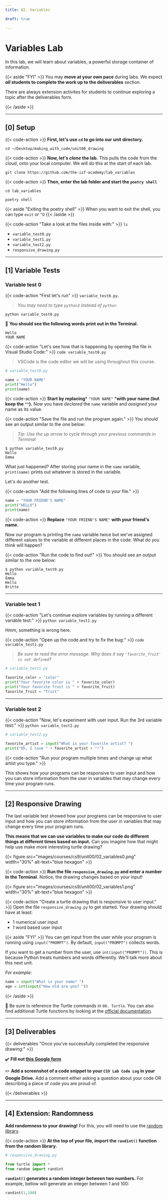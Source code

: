 ```yaml
---
title: 02. Variables

draft: true

---
```


# Variables Lab
In this lab, we will learn about variables, a powerful storage container of information.

{{< aside "FYI" >}}
You may **move at your own pace** during labs. We expect ***all* students to complete the work up to the deliverables** section. 

There are always extension activites for students to continue exploring a topic after the deliverables form. 

{{< /aside >}}


---

## [0] Setup


{{< code-action >}} **First, let's use `cd` to go into our unit directory.**
```shell
cd ~/Desktop/making_with_code/unit00_drawing
```

{{< code-action >}} **Now, let's *clone* the lab.** This pulls the code from the cloud, onto your local computer. We will do this at the start of each lab.
```shell
git clone https://github.com/the-isf-academy/lab_variables
```

{{< code-action >}} **Then, enter the lab folder and start the `poetry shell`**
```shell
cd lab_variables
```

```shell
poetry shell
```


{{< aside "Exiting the poetry shell" >}}
When you want to exit the shell, you can type `exit` or `^D`
{{< /aside >}}

{{< code-action "Take a look at the files inside with:" >}} `ls`
- `variable_test0.py`
- `variable_test1.py`
- `variable_test2.py`
- `responsive_drawing.py`

---

## [1] Variable Tests


### Variable test 0

{{< code-action "First let's run" >}} `variable_test0.py`.
> *You may need to type `python3` instead of `python`*
```shell
python variable_test0.py
```

👀 **You should see the following words print out in the Terminal.**
```shell
Hello
YOUR NAME
```

{{< code-action "Let's see how that is happening by opening the file in Visual Studio Code:" >}} `code variable_test0.py`
> VSCode is the code editor we will be using throughout this course.

```python
# variable_test0.py

name = "YOUR NAME"
print("Hello")
print(name)
```

{{< code-action >}} **Start by replacing*** `"YOUR NAME"` ***with your name (but keep the `""`).** Now you have *declared* the `name` variable and *assigned* your name as its value.

{{< code-action "Save the file and run the program again." >}} You should see an output similar to the one below:
> *Tip: Use the up arrow to cycle through your previous commands in Terminal*

```shell
$ python variable_test0.py
Hello
Emma
```

What just happened? After storing your name in the `name` variable, `print(name)` prints out whatever is stored in the variable.

Let's do another test.

{{< code-action "Add the following lines of code to your file." >}}

```python
name = "YOUR FRIEND'S NAME"
print("HELLO")
print(name)
```

{{< code-action >}} **Replace** `"YOUR FRIEND'S NAME"` **with your friend's name.**

Now our program is printing the `name` variable twice but we've assigned different values to the
variable at different places in the code. What do you think will happen?

{{< code-action "Run the code to find out!" >}} You should see an output similar to the one below:
```shell
$ python variable_test0.py
Hello
Emma
Hello
Britte

```
---

### Variable test 1

{{< code-action "Let's continue explore variables by running a different variable test:" >}} `python variable_test1.py`

Hmm, something is wrong here.

{{< code-action "Open up the code and try to fix the bug:" >}} `code variable_test1.py`
> *Be sure to read the error message. Why does it say `'favorite_fruit' is not defined`?*
```python
# variable_test1.py

favorite_color = "color"
print("Your favorite color is " + favorite_color)
print("Your favorite fruit is " + favorite_fruit)
favorite_fruit = "fruit"
```


---

### Variable test 2
{{< code-action "Now, let's experiment with user input. Run the 3rd variable test:"  >}} `python variable_test2.py`

```python
# variable_test2.py

favorite_artist = input("What is your favorite artist? ")
print("Oh, I love " + favorite_artist + "!")
```

{{< code-action "Run your program multiple times and change up what artist you type." >}}

This shows how your programs can be responsive to user input and how you can store
information from the user in variables that may change every time your program runs.


---


## [2] Responsive Drawing


The last variable test showed how your programs can be responsive to user input and how you can store information from the user in variables that may change every time your program runs.

**This means that we can use variables to make our code do different things at different times based on input.** Can you imagine how that might help use make more interesting turtle drawing?

{{< figure src="images/courses/cs9/unit00/02_variables0.png" width="30%" alt-text="blue hexagon" >}}

{{< code-action >}} **Run the file `responsive_drawing.py` and enter a number in the Terminal.** Notice, the drawing changes based on your input!

{{< figure src="images/courses/cs9/unit00/02_variables1.png" width="30%" alt-text="blue hexagon" >}}


{{< code-action "Create a turtle drawing that is responsive to user input." >}} Open the file `responsive_drawing.py` to get started. Your drawing should have at least: 
- 1 numerical user input
- 1 word based user input


{{< aside "FYI" >}}
You can get input from the user while your program is running using `input("PROMPT")`. By default, `input("PROMPT")` collects words.

If you want to get a number from the user, use `int(input("PROMPT"))`. This is because
Python treats numbers and words differently. We'll talk more about this next unit.

*For example:*
```python
name = input("What is your name? ")
age = int(input("How old are you? "))
```

{{< /aside >}}


📖 Be sure to reference the Turtle commands in `00. Turtle`. You can also find additional Turtle functions by looking at the [official documentation](https://docs.python.org/3/library/turtle.html).

---

## [3] Deliverables


{{< deliverables  "Once you've successfully completed the responsive drawing:" >}}

✔️   **Fill out [this Google form](https://docs.google.com/forms/d/e/1FAIpQLSckY5z4idIq3YbXOI7EjJD8z1by0nOJ3fE8hvuuKU7XIpFwcA/viewform?usp=sf_link)**

✏️  **Add a screenshot of a code snippet to your `CS9 Lab Code Log` in your Google Drive.** Add a comment either asking a question about your code OR describing a piece of code you are proud of. 


{{< /deliverables >}}

---

## [4] Extension: Randomness


**Add randomness to your drawing!** For this, you will need to use the [random library](https://docs.python.org/3/library/random.html).  

{{< code-action >}} **At the top of your file, import the `randint()` function from the random library.**
```python
# responsive_drawing.py

from turtle import *
from random import randint
```

**`randint()` generates a random integer between two numbers.** For example, bellow will generate an integer between 1 and 100:
```python
randint(1,100)
```


<!-- 

For example, if the user inputs `1` the face should be an average size. If the user inputs `.5`, the face should be half size. If the user inputs `2`, the face should be twice the size.


{{< code-action "Create a new file:" >}} `code size_factor.py`.
> *Make note of how we create a new file.* `code file_name.py` -->
